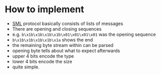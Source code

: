 # How to implement

- [SML](https://www.bsi.bund.de/SharedDocs/Downloads/DE/BSI/Publikationen/TechnischeRichtlinien/TR03109/TR-03109-1_Anlage_Feinspezifikation_Drahtgebundene_LMN-Schnittstelle_Teilb.pdf?__blob=publicationFile)
 protocol basically consists of lists of messages
- There are opening and closing sequences
- e.g. `b\x1b\x1b\x1b\x1b\x01\x01\x01\x01` was the opening sequence
- `b\x1b\x1b\x1b\x1b\x1a` shows the end
- the remaining byte stream within can be parsed
- opening byte tells about what to expect afterwards
- upper 4 bits encode the type
- lower 4 bits encode the size 
- quite simple.

